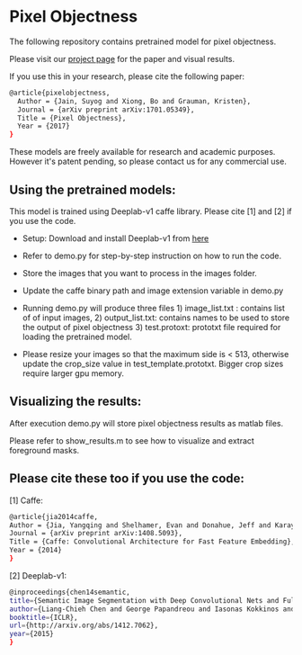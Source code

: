 # Pixel Objectness

The following repository contains pretrained model for pixel objectness.

Please visit our [project page](http://vision.cs.utexas.edu/projects/pixelobjectness/) for the paper and visual results.

If you use this in your research, please cite the following paper:

```sh
@article{pixelobjectness,
  Author = {Jain, Suyog and Xiong, Bo and Grauman, Kristen},
  Journal = {arXiv preprint arXiv:1701.05349},
  Title = {Pixel Objectness},
  Year = {2017}
}
```

These models are freely available for research and academic purposes. However it's patent pending, so please contact us for any commercial use.

## Using the pretrained models:

This model is trained using Deeplab-v1 caffe library. Please cite [1] and [2] if you use the code.

- Setup: Download and install Deeplab-v1 from [here](https://bitbucket.org/deeplab/deeplab-public/)

- Refer to demo.py for step-by-step instruction on how to run the code.

- Store the images that you want to process in the images folder.

- Update the caffe binary path and image extension variable in demo.py

- Running demo.py will produce three files 1) image_list.txt : contains list of of input images, 2) output_list.txt: contains names to be used to store the output of pixel objectness 3) test.protoxt: prototxt file required for loading the pretrained model.

- Please resize your images so that the maximum side is < 513, otherwise update the crop_size value in test_template.prototxt. Bigger crop sizes require larger gpu memory. 

## Visualizing the results:

After execution demo.py will store pixel objectness results as matlab files.

Please refer to show_results.m to see how to visualize and extract foreground masks.

## Please cite these too if you use the code:

[1] Caffe:

```sh
@article{jia2014caffe,
Author = {Jia, Yangqing and Shelhamer, Evan and Donahue, Jeff and Karayev, Sergey and Long, Jonathan and Girshick, Ross and Guadarrama, Sergio and Darrell, Trevor},
Journal = {arXiv preprint arXiv:1408.5093},
Title = {Caffe: Convolutional Architecture for Fast Feature Embedding},
Year = {2014}
}
```

[2] Deeplab-v1:

```sh
@inproceedings{chen14semantic,
title={Semantic Image Segmentation with Deep Convolutional Nets and Fully Connected CRFs},
author={Liang-Chieh Chen and George Papandreou and Iasonas Kokkinos and Kevin Murphy and Alan L Yuille},
booktitle={ICLR},
url={http://arxiv.org/abs/1412.7062},
year={2015}
}
```
